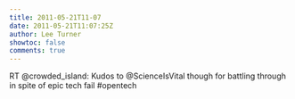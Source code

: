 ```yaml
---
title: 2011-05-21T11-07
date: 2011-05-21T11:07:25Z
author: Lee Turner
showtoc: false
comments: true
---
```


RT @crowded_island: Kudos to @ScienceIsVital though for battling through in spite of epic tech fail #opentech


